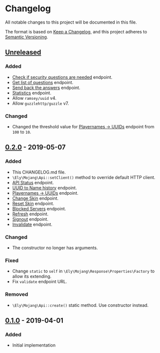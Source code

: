 # Changelog
All notable changes to this project will be documented in this file.

The format is based on [Keep a Changelog](https://keepachangelog.com/en/1.0.0/),
and this project adheres to [Semantic Versioning](https://semver.org/spec/v2.0.0.html).

## [Unreleased]
### Added
- [Check if security questions are needed](https://wiki.vg/Mojang_API#Check_if_security_questions_are_needed) endpoint.
- [Get list of questions](https://wiki.vg/Mojang_API#Get_list_of_questions) endpoint.
- [Send back the answers](https://wiki.vg/Mojang_API#Send_back_the_answers) endpoint.
- [Statistics](https://wiki.vg/Mojang_API#Statistics) endpoint.
- Allow `ramsey/uuid` v4.
- Allow `guzzlehttp/guzzle` v7.

### Changed
- Changed the threshold value for [Playernames -> UUIDs](https://wiki.vg/Mojang_API#Playernames_-.3E_UUIDs) endpoint
  from `100` to `10`.

## [0.2.0] - 2019-05-07
### Added
- This CHANGELOG.md file.
- `\Ely\Mojang\Api::setClient()` method to override default HTTP client.
- [API Status](https://wiki.vg/Mojang_API#API_Status) endpoint.
- [UUID to Name history](https://wiki.vg/Mojang_API#UUID_-.3E_Name_history) endpoint.
- [Playernames -> UUIDs](https://wiki.vg/Mojang_API#Playernames_-.3E_UUIDs) endpoint.
- [Change Skin](https://wiki.vg/Mojang_API#Change_Skin) endpoint.
- [Reset Skin](https://wiki.vg/Mojang_API#Reset_Skin) endpoint.
- [Blocked Servers](https://wiki.vg/Mojang_API#Blocked_Servers) endpoint.
- [Refresh](https://wiki.vg/Authentication#Refresh) endpoint.
- [Signout](https://wiki.vg/Authentication#Signout) endpoint.
- [Invalidate](https://wiki.vg/Authentication#Invalidate) endpoint.

### Changed
- The constructor no longer has arguments.

### Fixed
- Change `static` to `self` in `\Ely\Mojang\Response\Properties\Factory` to allow its extending.
- Fix `validate` endpoint URL.

### Removed
- `\Ely\Mojang\Api::create()` static method. Use constructor instead.

## [0.1.0] - 2019-04-01
### Added
- Initial implementation

[Unreleased]: https://github.com/elyby/mojang-api/compare/0.2.0...HEAD
[0.2.0]: https://github.com/elyby/mojang-api/compare/0.1.0...0.2.0
[0.1.0]: https://github.com/elyby/mojang-api/releases/tag/0.1.0
